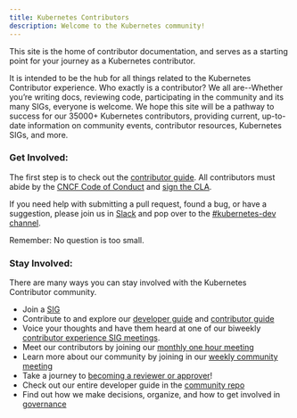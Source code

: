 ```yaml
---
title: Kubernetes Contributors 
description: Welcome to the Kubernetes community!
---
```



This site is the home of contributor documentation, and serves as a starting point for your journey as a Kubernetes contributor.

It is intended to be the hub for all things related to the Kubernetes Contributor experience. Who exactly is a contributor? We all are--Whether you’re writing docs, reviewing code, participating in the community and its many SIGs, everyone is welcome. We hope this site will be a pathway to success for our 35000+ Kubernetes contributors, providing current, up-to-date information on community events, contributor resources, Kubernetes SIGs, and more.

### Get Involved:

The first step is to check out the [contributor guide](/guide/). All contributors must abide by the [CNCF Code of Conduct](https://github.com/cncf/foundation/blob/master/code-of-conduct.md) and [sign the CLA](https://github.com/kubernetes/community/blob/master/CLA.md).

If you need help with submitting a pull request, found a bug, or have a suggestion, please join us in [Slack] and pop over to the [#kubernetes-dev channel].

Remember: No question is too small.

### Stay Involved:

There are many ways you can stay involved with the Kubernetes Contributor community. 

* Join a [SIG](https://git.k8s.io/community/sig-list.md)
* Contribute to and explore our [developer guide](https://git.k8s.io/community/contributors/devel) and [contributor guide](/guide/)
* Voice your thoughts and have them heard at one of our biweekly [contributor experience SIG meetings](https://github.com/kubernetes/community/tree/master/sig-contributor-experience#meetings). 
* Meet our contributors by joining our [monthly one hour meeting](https://github.com/kubernetes/community/blob/master/mentoring/meet-our-contributors.md)
* Learn more about our community by joining in our [weekly community meeting](https://github.com/kubernetes/community/blob/master/events/community-meeting.md)
* Take a journey to [becoming a reviewer or approver](http://git.k8s.io/community/community-membership.md)!
* Check out our entire developer guide in the [community repo](http://git.k8s.io/community/contributors/devel)
* Find out how we make decisions, organize, and how to get involved in [governance](http://git.k8s.io/community/governance.md)

[Slack]: https://slack.k8s.io/
[#kubernetes-dev channel]: https://app.slack.com/client/T09NY5SBT/C09R23FHP
